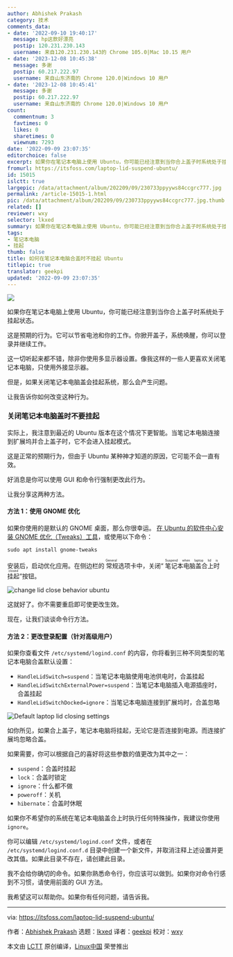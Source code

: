 ```yaml
---
author: Abhishek Prakash
category: 技术
comments_data:
- date: '2022-09-10 19:40:17'
  message: hp这款好漂亮
  postip: 120.231.230.143
  username: 来自120.231.230.143的 Chrome 105.0|Mac 10.15 用户
- date: '2023-12-08 10:45:38'
  message: 多谢
  postip: 60.217.222.97
  username: 来自山东济南的 Chrome 120.0|Windows 10 用户
- date: '2023-12-08 10:45:41'
  message: 多谢
  postip: 60.217.222.97
  username: 来自山东济南的 Chrome 120.0|Windows 10 用户
count:
  commentnum: 3
  favtimes: 0
  likes: 0
  sharetimes: 0
  viewnum: 7293
date: '2022-09-09 23:07:35'
editorchoice: false
excerpt: 如果你在笔记本电脑上使用 Ubuntu，你可能已经注意到当你合上盖子时系统处于挂起状态。
fromurl: https://itsfoss.com/laptop-lid-suspend-ubuntu/
id: 15015
islctt: true
largepic: /data/attachment/album/202209/09/230733ppyyws84ccgrc777.jpg
permalink: /article-15015-1.html
pic: /data/attachment/album/202209/09/230733ppyyws84ccgrc777.jpg.thumb.jpg
related: []
reviewer: wxy
selector: lkxed
summary: 如果你在笔记本电脑上使用 Ubuntu，你可能已经注意到当你合上盖子时系统处于挂起状态。
tags:
- 笔记本电脑
- 挂起
thumb: false
title: 如何在笔记本电脑合盖时不挂起 Ubuntu
titlepic: true
translator: geekpi
updated: '2022-09-09 23:07:35'
---
```


![](/data/attachment/album/202209/09/230733ppyyws84ccgrc777.jpg)


如果你在笔记本电脑上使用 Ubuntu，你可能已经注意到当你合上盖子时系统处于挂起状态。


这是预期的行为。它可以节省电池和你的工作。你掀开盖子，系统唤醒，你可以登录并继续工作。


这一切听起来都不错，除非你使用多显示器设置。像我这样的一些人更喜欢关闭笔记本电脑，只使用外接显示器。


但是，如果关闭笔记本电脑盖会挂起系统，那么会产生问题。


让我告诉你如何改变这种行为。


### 关闭笔记本电脑盖时不要挂起


实际上，我注意到最近的 Ubuntu 版本在这个情况下更智能。当笔记本电脑连接到扩展坞并合上盖子时，它不会进入挂起模式。


这是正常的预期行为，但由于 Ubuntu 某种神才知道的原因，它可能不会一直有效。


好消息是你可以使用 GUI 和命令行强制更改此行为。


让我分享这两种方法。


#### 方法 1：使用 GNOME 优化


如果你使用的是默认的 GNOME 桌面，那么你很幸运。 [在 Ubuntu 的软件中心安装 GNOME 优化（Tweaks）工具](https://itsfoss.com/gnome-tweak-tool/)，或使用以下命令：



```
sudo apt install gnome-tweaks

```

安装后，启动优化应用。在侧边栏的<ruby> 常规 <rt>  General </rt></ruby>选项卡中，关闭“<ruby> 笔记本电脑盖合上时挂起 <rt>  Suspend when laptop lid is closed </rt></ruby>”按钮。


![change lid close behavior ubuntu](/data/attachment/album/202209/09/230735joca9onzby2qq8qp.png)


这就好了。你不需要重启即可使更改生效。


现在，让我们谈谈命令行方法。


#### 方法 2：更改登录配置（针对高级用户）


如果你查看文件 `/etc/systemd/logind.conf` 的内容，你将看到三种不同类型的笔记本电脑合盖默认设置：


* `HandleLidSwitch=suspend`：当笔记本电脑使用电池供电时，合盖挂起
* `HandleLidSwitchExternalPower=suspend`：当笔记本电脑插入电源插座时，合盖挂起
* `HandleLidSwitchDocked=ignore`：当笔记本电脑连接到扩展坞时，合盖忽略


![Default laptop lid closing settings](/data/attachment/album/202209/09/230737jlcgqcchcc6kmaqq.png)


如你所见，如果合上盖子，笔记本电脑将挂起，无论它是否连接到电源。而连接扩展坞忽略合盖。


如果需要，你可以根据自己的喜好将这些参数的值更改为其中之一：


* `suspend`：合盖时挂起
* `lock`：合盖时锁定
* `ignore`：什么都不做
* `poweroff`：关机
* `hibernate`：合盖时休眠


如果你不希望你的系统在笔记本电脑盖合上时执行任何特殊操作，我建议你使用 `ignore`。


你可以编辑 `/etc/systemd/logind.conf` 文件，或者在 `/etc/systemd/logind.conf.d` 目录中创建一个新文件，并取消注释上述设置并更改其值。如果此目录不存在，请创建此目录。


我不会给你确切的命令。如果你熟悉命令行，你应该可以做到。如果你对命令行感到不习惯，请使用前面的 GUI 方法。


我希望这可以帮助你。如果你有任何问题，请告诉我。




---


via: <https://itsfoss.com/laptop-lid-suspend-ubuntu/>


作者：[Abhishek Prakash](https://itsfoss.com/) 选题：[lkxed](https://github.com/lkxed) 译者：[geekpi](https://github.com/geekpi) 校对：[wxy](https://github.com/wxy)


本文由 [LCTT](https://github.com/LCTT/TranslateProject) 原创编译，[Linux中国](https://linux.cn/) 荣誉推出